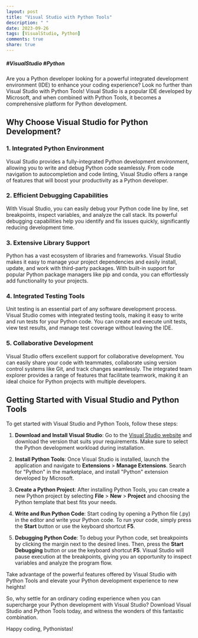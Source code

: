 ```yaml
---
layout: post
title: "Visual Studio with Python Tools"
description: " "
date: 2023-09-26
tags: [VisualStudio, Python]
comments: true
share: true
---
```

##### #VisualStudio #Python

Are you a Python developer looking for a powerful integrated development environment (IDE) to enhance your coding experience? Look no further than Visual Studio with Python Tools! Visual Studio is a popular IDE developed by Microsoft, and when combined with Python Tools, it becomes a comprehensive platform for Python development.

## Why Choose Visual Studio for Python Development?

### 1. Integrated Python Environment
Visual Studio provides a fully-integrated Python development environment, allowing you to write and debug Python code seamlessly. From code navigation to autocompletion and code linting, Visual Studio offers a range of features that will boost your productivity as a Python developer.

### 2. Efficient Debugging Capabilities
With Visual Studio, you can easily debug your Python code line by line, set breakpoints, inspect variables, and analyze the call stack. Its powerful debugging capabilities help you identify and fix issues quickly, significantly reducing development time.

### 3. Extensive Library Support
Python has a vast ecosystem of libraries and frameworks. Visual Studio makes it easy to manage your project dependencies and easily install, update, and work with third-party packages. With built-in support for popular Python package managers like pip and conda, you can effortlessly add functionality to your projects.

### 4. Integrated Testing Tools
Unit testing is an essential part of any software development process. Visual Studio comes with integrated testing tools, making it easy to write and run tests for your Python code. You can create and execute unit tests, view test results, and manage test coverage without leaving the IDE.

### 5. Collaborative Development
Visual Studio offers excellent support for collaborative development. You can easily share your code with teammates, collaborate using version control systems like Git, and track changes seamlessly. The integrated team explorer provides a range of features that facilitate teamwork, making it an ideal choice for Python projects with multiple developers.

## Getting Started with Visual Studio and Python Tools

To get started with Visual Studio and Python Tools, follow these steps:

1. **Download and Install Visual Studio**: Go to the [Visual Studio website](https://visualstudio.microsoft.com/downloads/) and download the version that suits your requirements. Make sure to select the Python development workload during installation.

2. **Install Python Tools**: Once Visual Studio is installed, launch the application and navigate to **Extensions** > **Manage Extensions**. Search for "Python" in the marketplace, and install "Python" extension developed by Microsoft.

3. **Create a Python Project**: After installing Python Tools, you can create a new Python project by selecting **File** > **New** > **Project** and choosing the Python template that best fits your needs.

4. **Write and Run Python Code**: Start coding by opening a Python file (.py) in the editor and write your Python code. To run your code, simply press the **Start** button or use the keyboard shortcut **F5**.

5. **Debugging Python Code**: To debug your Python code, set breakpoints by clicking the margin next to the desired lines. Then, press the **Start Debugging** button or use the keyboard shortcut **F5**. Visual Studio will pause execution at the breakpoints, giving you an opportunity to inspect variables and analyze the program flow.

Take advantage of the powerful features offered by Visual Studio with Python Tools and elevate your Python development experience to new heights!

So, why settle for an ordinary coding experience when you can supercharge your Python development with Visual Studio? Download Visual Studio and Python Tools today, and witness the wonders of this fantastic combination.

Happy coding, Pythonistas!